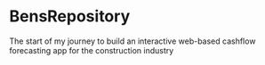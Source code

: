 # BensRepository

The start of my journey to build an interactive web-based cashflow forecasting app for the construction industry
